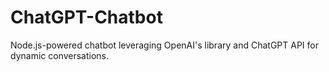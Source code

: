 # ChatGPT-Chatbot
Node.js-powered chatbot leveraging OpenAI's library and ChatGPT API for dynamic conversations.
